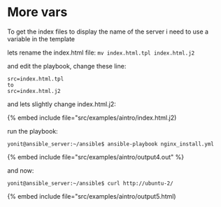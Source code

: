 # More vars


To get the index files to display the name of the server i need to use a variable in the template

lets rename the index.html file: `mv index.html.tpl index.html.j2`

and edit the playbook, change these line:

```
src=index.html.tpl
to
src=index.html.j2
```

and lets slightly change index.html.j2:

{% embed include file="src/examples/aintro/index.html.j2)

run the playbook:

```
yonit@ansible_server:~/ansible$ ansible-playbook nginx_install.yml
```
{% embed include file="src/examples/aintro/output4.out" %}

and now:

```
yonit@ansible_server:~/ansible$ curl http://ubuntu-2/
```

{% embed include file="src/examples/aintro/output5.html)


